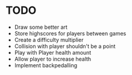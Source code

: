 # TODO #

* Draw some better art
* Store highscores for players between games
* Create a difficulty multiplier
* Collision with player shouldn't be a point
* Play with Player health amount
* Allow player to increase health
* Implement backpedalling

